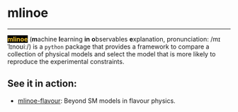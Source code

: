 # mlinoe
-----------------

**<span style="color:#F4C430;background-color:#000000">mlinoe</span>** (**m**achine **l**earning **in** **o**bservables **e**xplanation, pronunciation: /mɪˈlɪnoʊiː/) is a `python` package that provides a framework to compare a collection of physical models and select the model that is more likely to reproduce the experimental constraints. 

## See it in action:

* [mlinoe-flavour](https://github.com/Jorge-Alda/mlinoe_flavour): Beyond SM models in flavour physics.